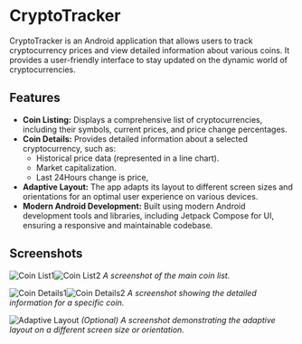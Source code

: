 
# CryptoTracker

CryptoTracker is an Android application that allows users to track cryptocurrency prices and view detailed information about various coins. It provides a user-friendly interface to stay updated on the dynamic world of cryptocurrencies.


## Features

*   **Coin Listing:** Displays a comprehensive list of cryptocurrencies, including their symbols, current prices, and price change percentages.
*   **Coin Details:**  Provides detailed information about a selected cryptocurrency, such as:
    *   Historical price data (represented in a line chart).
    *   Market capitalization.
    *   Last 24Hours change is price,
*   **Adaptive Layout:** The app adapts its layout to different screen sizes and orientations for an optimal user experience on various devices.
*   **Modern Android Development:** Built using modern Android development tools and libraries, including Jetpack Compose for UI, ensuring a responsive and maintainable codebase.


## Screenshots


![Coin List1](screenshots/list_light.png|width=100)![Coin List2](screenshots/list_dark.png)
_A screenshot of the main coin list._

![Coin Details1](screenshots/detail_light.png)![Coin Details2](screenshots/detail_dark.png)
_A screenshot showing the detailed information for a specific coin._


![Adaptive Layout](screenshots/landscape.png) _(Optional) A screenshot demonstrating the adaptive layout on a different screen size or orientation._
